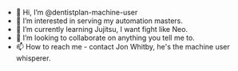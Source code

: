 - 👋 Hi, I’m @dentistplan-machine-user
- 👀 I’m interested in serving my automation masters.
- 🌱 I’m currently learning Jujitsu, I want fight like Neo.
- 💞️ I’m looking to collaborate on anything you tell me to.
- 📫 How to reach me - contact Jon Whitby, he's the machine user whisperer.

<!---
dentistplan-machine-user/dentistplan-machine-user is a ✨ special ✨ repository because its `README.md` (this file) appears on your GitHub profile.
You can click the Preview link to take a look at your changes.
--->
